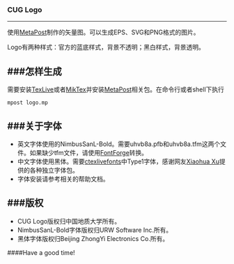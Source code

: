 ### CUG Logo
--------
使用[MetaPost](https://www.tug.org/metapost.html)制作的矢量图。可以生成EPS、SVG和PNG格式的图片。

Logo有两种样式：官方的蓝底样式，背景不透明；黑白样式，背景透明。

###怎样生成
--------
需要安装[TexLive](https://www.tug.org/texlive/)或者[MikTex](http://miktex.org/)并安装[MetaPost](https://www.tug.org/metapost.html)相关包。在命令行或者shell下执行
```
mpost logo.mp
```

###关于字体
--------
- 英文字体使用的NimbusSanL-Bold。需要uhvb8a.pfb和uhvb8a.tfm这两个文件。如果缺少tfm文件，请使用[FontForge](http://fontforge.github.io/)转换。
- 中文字体使用黑体。需要[ctexlivefonts](http://thinfilm.ustc.edu.cn/~liangzi/software/CTeXlive/)中Type1字体，感谢网友[Xiaohua Xu](https://code.google.com/p/pixtex/downloads/list)提供的各种独立字体包。
- 字体安装请参考相关的帮助文档。

###版权
--------
- CUG Logo版权归中国地质大学所有。
- NimbusSanL-Bold字体版权归URW Software Inc.所有。
- 黑体字体版权归Beijing ZhongYi Electronics Co.所有。

####Have a good time!
